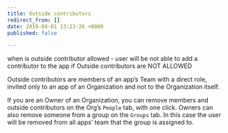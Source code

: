 ```yaml
---
title: Outside contributors
redirect_from: []
date: 2019-04-01 13:23:26 +0000
published: false

---
```

when is outside contributor allowed - user will be not able to add a contributor to the app if Outside contributors are NOT ALLOWED

Outside contributors are members of an app’s Team with a direct role, invited only to an app of an Organization and not to the Organization itself.

If you are an Owner of an Organization, you can remove members and outside contributors on the Org’s `People` tab, with one click. Owners can also remove someone from a group on the `Groups` tab. In this case the user will be removed from all apps’ team that the group is assigned to.